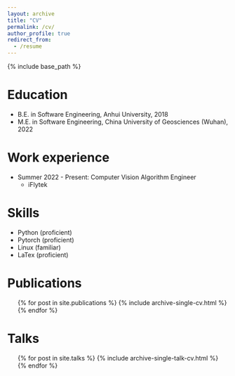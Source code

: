 ```yaml
---
layout: archive
title: "CV"
permalink: /cv/
author_profile: true
redirect_from:
  - /resume
---
```


{% include base_path %}

Education
======
* B.E. in Software Engineering, Anhui University, 2018
* M.E. in Software Engineering, China University of Geosciences (Wuhan), 2022

Work experience
======
* Summer 2022 - Present: Computer Vision Algorithm Engineer
  * iFlytek
  
Skills
======
* Python (proficient)
* Pytorch (proficient)
* Linux (familiar)
* LaTex (proficient)

Publications
======
  <ul>{% for post in site.publications %}
    {% include archive-single-cv.html %}
  {% endfor %}</ul>
  
Talks
======
  <ul>{% for post in site.talks %}
    {% include archive-single-talk-cv.html %}
  {% endfor %}</ul>
